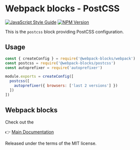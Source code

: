 # Webpack blocks - PostCSS

[![JavaScript Style Guide](https://img.shields.io/badge/code%20style-standard-brightgreen.svg)](http://standardjs.com/)
[![NPM Version](https://img.shields.io/npm/v/@webpack-blocks/postcss.svg)](https://www.npmjs.com/package/@webpack-blocks/postcss)

This is the `postcss` block providing PostCSS configuration.


## Usage

```js
const { createConfig } = require('@webpack-blocks/webpack')
const postcss = require('@webpack-blocks/postcss')
const autoprefixer = require('autoprefixer')

module.exports = createConfig([
  postcss([
    autoprefixer({ browsers: ['last 2 versions'] })
  ])
])
```


## Webpack blocks

Check out the

👉 [Main Documentation](https://github.com/andywer/webpack-blocks)

Released under the terms of the MIT license.
